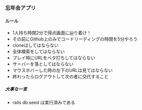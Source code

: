 ### 忘年会アプリ

#### ルール

- 1人持ち時間2分で得点画面に辿り着け！
- その前にGithub上のみでコードリーディングの時間を5分やろう
- cloneはしてはならない
- 全体検索をしてはならない
- プレイ時にURLをベタ打ちしてはならない
- サーバーを落としてはならない
- マウスホバーした時の左下のURLは見てはならない
- 終わったらログアウトして次の者に交代すること

##### 大事な一言
- rails db:seed は実行済みである
